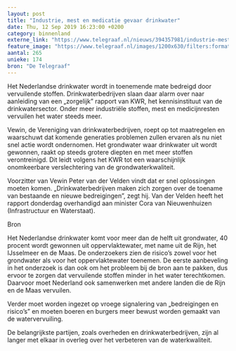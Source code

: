 ```yaml
---
layout: post
title: "Industrie, mest en medicatie gevaar drinkwater"
date: Thu, 12 Sep 2019 16:23:00 +0200
category: binnenland
externe_link: "https://www.telegraaf.nl/nieuws/394357981/industrie-mest-en-medicatie-gevaar-drinkwater"
feature_image: "https://www.telegraaf.nl/images/1200x630/filters:format(jpeg):quality(80)/cdn-kiosk-api.telegraaf.nl/f60696ac-d568-11e9-8f10-02d1dbdc35d1.jpg"
aantal: 265
unieke: 174
bron: "De Telegraaf"
---
```


<p class="intro">Het Nederlandse drinkwater wordt in toenemende mate bedreigd door vervuilende stoffen. Drinkwaterbedrijven slaan daar alarm over naar aanleiding van een „zorgelijk” rapport van KWR, het kennisinstituut van de drinkwatersector. Onder meer industriële stoffen, mest en medicijnresten vervuilen het water steeds meer.</p> <p>Vewin, de Vereniging van drinkwaterbedrijven, roept op tot maatregelen en waarschuwt dat komende generaties problemen zullen ervaren als nu niet snel actie wordt ondernomen. Het grondwater waar drinkwater uit wordt gewonnen, raakt op steeds grotere diepten en met meer stoffen verontreinigd. Dit leidt volgens het KWR tot een waarschijnlijk onomkeerbare verslechtering van de grondwaterkwaliteit.</p><p>Voorzitter van Vewin Peter van der Velden vindt dat er snel oplossingen moeten komen. „Drinkwaterbedrijven maken zich zorgen over de toename van bestaande en nieuwe bedreigingen”, zegt hij. Van der Velden heeft het rapport donderdag overhandigd aan minister Cora van Nieuwenhuizen (Infrastructuur en Waterstaat).</p><p>Bron</p><p>Het Nederlandse drinkwater komt voor meer dan de helft uit grondwater, 40 procent wordt gewonnen uit oppervlaktewater, met name uit de Rijn, het IJsselmeer en de Maas. De onderzoekers zien de risico’s zowel voor het grondwater als voor het oppervlaktewater toenemen. De eerste aanbeveling in het onderzoek is dan ook om het probleem bij de bron aan te pakken, dus ervoor te zorgen dat vervuilende stoffen minder in het water terechtkomen. Daarvoor moet Nederland ook samenwerken met andere landen die de Rijn en de Maas vervuilen.</p><p>Verder moet worden ingezet op vroege signalering van „bedreigingen en risico’s” en moeten boeren en burgers meer bewust worden gemaakt van de watervervuiling.</p><p>De belangrijkste partijen, zoals overheden en drinkwaterbedrijven, zijn al langer met elkaar in overleg over het verbeteren van de waterkwaliteit.</p>
